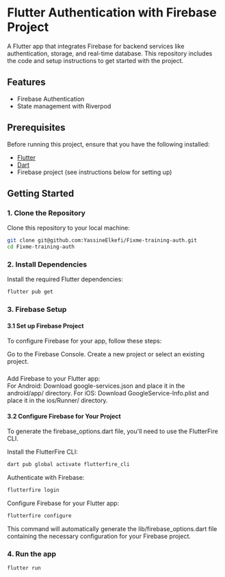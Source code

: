 # Flutter Authentication with Firebase Project

A Flutter app that integrates Firebase for backend services like authentication, storage, and real-time database. This repository includes the code and setup instructions to get started with the project.

## Features
- Firebase Authentication
- State management with Riverpod

## Prerequisites

Before running this project, ensure that you have the following installed:
- [Flutter](https://flutter.dev/docs/get-started/install)
- [Dart](https://dart.dev/get-dart)
- Firebase project (see instructions below for setting up)

## Getting Started

### 1. Clone the Repository
Clone this repository to your local machine:
```bash
git clone git@github.com:YassineElkefi/Fixme-training-auth.git
cd Fixme-training-auth
```

### 2. Install Dependencies
Install the required Flutter dependencies:
```bash
flutter pub get
```

### 3. Firebase Setup
#### 3.1 Set up Firebase Project

To configure Firebase for your app, follow these steps:

Go to the Firebase Console.
Create a new project or select an existing project.
###
Add Firebase to your Flutter app:<br/>
For Android: Download google-services.json and place it in the android/app/ directory.
For iOS: Download GoogleService-Info.plist and place it in the ios/Runner/ directory.
#### 3.2 Configure Firebase for Your Project

To generate the firebase_options.dart file, you'll need to use the FlutterFire CLI.

Install the FlutterFire CLI:
```bash
dart pub global activate flutterfire_cli
```
Authenticate with Firebase:
```bash
flutterfire login
```
Configure Firebase for your Flutter app:
```bash
flutterfire configure
```
This command will automatically generate the lib/firebase_options.dart file containing the necessary configuration for your Firebase project.

### 4. Run the app
```bash
flutter run
```
